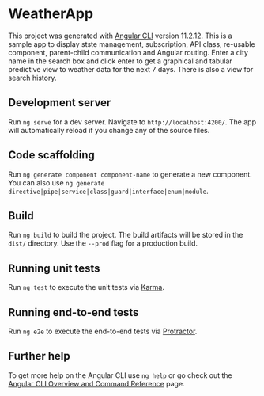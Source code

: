 # WeatherApp

This project was generated with [Angular CLI](https://github.com/angular/angular-cli) version 11.2.12.
This is a sample app to display stste management, subscription, API class, re-usable component, parent-child communication and Angular routing.
Enter a city name in the search box and click enter to get a graphical and tabular predictive view to weather data for the next 7 days. 
There is also a view for search history.

## Development server

Run `ng serve` for a dev server. Navigate to `http://localhost:4200/`. The app will automatically reload if you change any of the source files.

## Code scaffolding

Run `ng generate component component-name` to generate a new component. You can also use `ng generate directive|pipe|service|class|guard|interface|enum|module`.

## Build

Run `ng build` to build the project. The build artifacts will be stored in the `dist/` directory. Use the `--prod` flag for a production build.

## Running unit tests

Run `ng test` to execute the unit tests via [Karma](https://karma-runner.github.io).

## Running end-to-end tests

Run `ng e2e` to execute the end-to-end tests via [Protractor](http://www.protractortest.org/).

## Further help

To get more help on the Angular CLI use `ng help` or go check out the [Angular CLI Overview and Command Reference](https://angular.io/cli) page.
